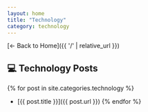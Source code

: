 ```yaml
---
layout: home
title: "Technology"
category: technology
---
```


[← Back to Home]({{ '/' | relative_url }})

## 💻 Technology Posts

{% for post in site.categories.technology %}
- [{{ post.title }}]({{ post.url }})
{% endfor %}